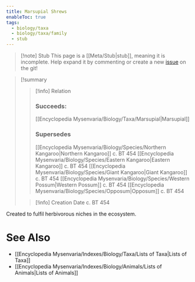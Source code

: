 ```yaml
---
title: Marsupial Shrews
enableToc: true
tags:
  - biology/taxa
  - biology/taxa/family
  - stub
---
```


> [!note] Stub
> This page is a [[Meta/Stub|stub]], meaning it is incomplete. Help expand it by commenting or create a new [issue](https://github.com/RagtimeGal/quartz--encyclopedia-mysenvaria/issues/new/choose) on the git!


> [!summary[](Meta/Stubs.md)
> > [!info] Relation
> > ### Succeeds:
> > [[Encyclopedia Mysenvaria/Biology/Taxa/Marsupial|Marsupial]]
> > ### Supersedes 
> > [[Encyclopedia Mysenvaria/Biology/Species/Northern Kangaroo|Northern Kangaroo]] c. BT 454
> > [[Encyclopedia Mysenvaria/Biology/Species/Eastern Kangaroo|Eastern Kangaroo]] c. BT 454
> > [[Encyclopedia Mysenvaria/Biology/Species/Giant Kangaroo|Giant Kangaroo]] c. BT 454
> > [[Encyclopedia Mysenvaria/Biology/Species/Western Possum|Western Possum]] c. BT 454
> > [[Encyclopedia Mysenvaria/Biology/Species/Opposum|Opposum]] c. BT 454
>
> > [!info] Creation Date
> > c. BT 454

Created to fulfil herbivorous niches in the ecosystem.

# See Also
- [[Encyclopedia Mysenvaria/Indexes/Biology/Taxa/Lists of Taxa|Lists of Taxa]]
- [[Encyclopedia Mysenvaria/Indexes/Biology/Animals/Lists of Animals|Lists of Animals]]

